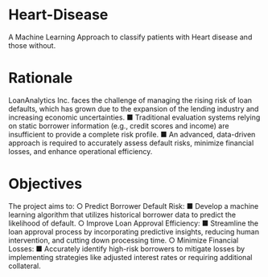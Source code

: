 # Heart-Disease
A Machine Learning Approach to classify patients with Heart disease and those without.

# Rationale
LoanAnalytics Inc. faces the challenge of
managing the rising risk of loan defaults, which
has grown due to the expansion of the lending
industry and increasing economic uncertainties.
■ Traditional evaluation systems relying on static
borrower information (e.g., credit scores and
income) are insufficient to provide a complete
risk profile.
■ An advanced, data-driven approach is required to
accurately assess default risks, minimize financial
losses, and enhance operational efficiency.

# Objectives
The project aims to:
○ Predict Borrower Default Risk:
■ Develop a machine learning algorithm that utilizes historical
borrower data to predict the likelihood of default.
○ Improve Loan Approval Efficiency:
■ Streamline the loan approval process by incorporating predictive
insights, reducing human intervention, and cutting down processing
time.
○ Minimize Financial Losses:
■ Accurately identify high-risk borrowers to mitigate losses by
implementing strategies like adjusted interest rates or requiring
additional collateral.
